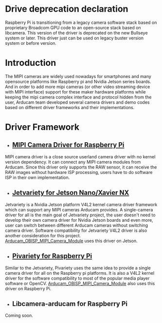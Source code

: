 # Drive deprecation declaration
Raspberry Pi is transitioning from a legacy camera software stack based on proprietary Broadcom GPU code to an open-source stack based on libcamera. This version of the driver is deprecated on the new Bullseye system or later. This driver just can be used on legacy buster version system or before version.

# Introduction
The MIPI cameras are widely used nowadays for smartphones and many opensource platforms like Raspberry pi and Nvidia Jetson series boards.
And in order to add more mipi cameras (or other video streaming device with MIPI interface) support for these maker hardware platforms while keeping the mipi camera complex interface and protocol hidden from the user, 
Arducam team developed several camera drivers and demo codes based on different driver frameworks and their implementations.

# Driver Framework
* ## [MIPI Camera Driver for Raspberry Pi](https://github.com/ArduCAM/MIPI_Camera/tree/master/RPI)
MIPI camera driver is a close source userland camera driver with no kernel version dependency. It can connect any MIPI camera modules from Arducam. Since this driver only supports the RAW sensor, it can receive the RAW images without hardware ISP processing, users have to do software ISP in their own implementation.

* ## [Jetvariety for Jetson Nano/Xavier NX](https://github.com/ArduCAM/MIPI_Camera/tree/master/Jetson/Jetvariety)
Jetvariety is a Nvidia Jetson platform V4L2 kernel camera driver framework which can support any MIPI cameras Arducam provides.
A single-camera driver for all is the main goal of Jetvariety project, the user doesn't need to develop their own camera driver for Nvidia Jetson boards and even more, user can switch between different Arducam cameras without switching camera driver. Software compatibility for Jetvariety V4L2 driver is also another consideration for this project. [Arducam_OBISP_MIPI_Camera_Module](https://github.com/ArduCAM/Arducam_OBISP_MIPI_Camera_Module) uses this driver on Jetson.

* ## [Pivariety for Raspberry Pi](https://github.com/ArduCAM/Arducam_OBISP_MIPI_Camera_Module/tree/master/Release)
Similar to the Jetvariety, Pivariety uses the same idea to provide a single camera driver for all on the Raspberry pi platforms. It is also a V4L2 kernel driver for the software compatibility to most of the popular media player software or OpenCV. [Arducam_OBISP_MIPI_Camera_Module](https://github.com/ArduCAM/Arducam_OBISP_MIPI_Camera_Module) also uses this driver on Raspberry Pi. 

* ## Libcamera-arducam for Raspberry Pi
Coming soon.
